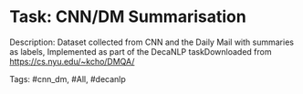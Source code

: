 Task: CNN/DM Summarisation
===========================
Description: Dataset collected from CNN and the Daily Mail with summaries as labels, Implemented as part of the DecaNLP taskDownloaded from https://cs.nyu.edu/~kcho/DMQA/

Tags: #cnn_dm, #All, #decanlp

